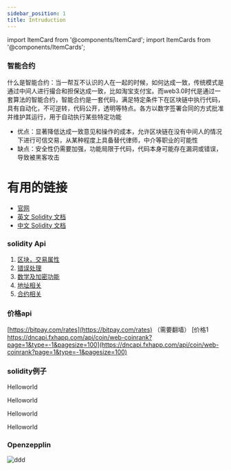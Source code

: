 ```yaml
---
sidebar_position: 1
title: Intruduction
---
```

import ItemCard from '@components/ItemCard';
import ItemCards from '@components/ItemCards';

### 智能合约
什么是智能合约：当一帮互不认识的人在一起的时候，如何达成一致，传统模式是通过中间人进行撮合和担保达成一致，比如淘宝支付宝。而web3.0时代是通过一套算法的智能合约，智能合约是一套代码，满足特定条件下在区块链中执行代码，具有自动化，不可逆转，代码公开，透明等特点。各方以数字签署合同的方式批准并维护其运行，用于自动执行某些特定功能
- 优点：显著降低达成一致意见和操作的成本，允许区块链在没有中间人的情况下进行可信交易，从某种程度上具备替代律师，中介等职业的可能性
- 缺点：安全性仍需要加强，功能局限于代码，代码本身可能存在漏洞或错误，导致被黑客攻击  

# 有用的链接
- [官网](https://soliditylang.org/)
- [英文 Solidity 文档](https://docs.soliditylang.org/en/latest/)  
- [中文 Solidity 文档](https://solidity-cn.readthedocs.io/zh/develop/)  
  


### solidity Api
1. [区块，交易属性](/docs/solidity/api/BlockTx)
2. [错误处理](/docs/solidity/api/Error)
3. [数学及加密功能](/docs/solidity/api/Crypto)
4. [地址相关](/docs/solidity/api/Address)
5. [合约相关](/docs/solidity/api/Contract)

### 价格api
[https://bitpay.com/rates](https://bitpay.com/rates) （需要翻墙）
[价格1 https://dncapi.fxhapp.com/api/coin/web-coinrank?page=1&type=-1&pagesize=100](https://dncapi.fxhapp.com/api/coin/web-coinrank?page=1&type=-1&pagesize=100)

### solidity例子
<ItemCards>
<ItemCard href="solidity/example/Helloworld">
    <p>Helloworld</p>
</ItemCard>  
<ItemCard href="solidity/example/Helloworld">
    <p>Helloworld</p>
</ItemCard>  
<ItemCard href="solidity/example/Helloworld">
    <p>Helloworld</p>
</ItemCard>  
<ItemCard href="solidity/example/Helloworld">
    <p>Helloworld</p>
</ItemCard>  
</ItemCards>


### Openzepplin
![ddd](../static/img/Openzepplin.svg)